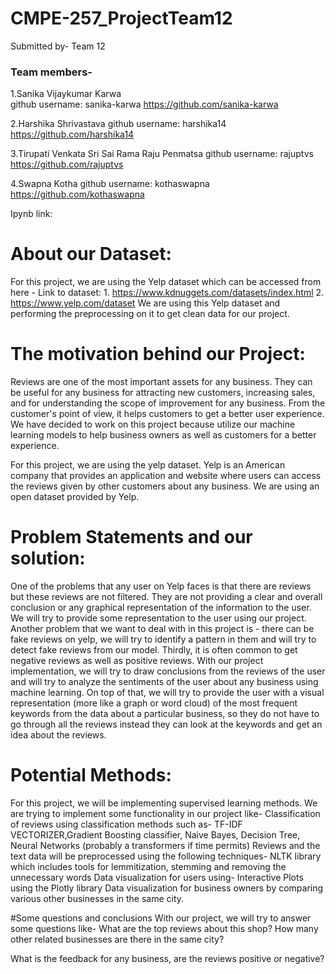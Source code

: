 # CMPE-257_ProjectTeam12

Submitted by- Team 12

### Team members- 

1.Sanika Vijaykumar Karwa  
github username: sanika-karwa
https://github.com/sanika-karwa

2.Harshika Shrivastava
github username: harshika14
https://github.com/harshika14

3.Tirupati Venkata Sri Sai Rama Raju Penmatsa
github username: rajuptvs
https://github.com/rajuptvs


4.Swapna Kotha
github username: kothaswapna
https://github.com/kothaswapna

 
Ipynb link: 
 
 
 
# About our Dataset: 
   For this project, we are using the Yelp dataset which can be accessed from here -
     Link to dataset:  1. https://www.kdnuggets.com/datasets/index.html
                                2. https://www.yelp.com/dataset
 We are using this Yelp dataset and performing the preprocessing on it to get clean data for our project.
 
 
# The motivation behind our Project:
Reviews are one of the most important assets for any business. They can be useful for any business for attracting new customers, increasing sales, and for understanding the scope of improvement for any business. From the customer's point of view, it helps customers to get a better user experience. We have decided to work on this project because utilize our machine learning models to help business owners as well as customers for a better experience.

For this project, we are using the yelp dataset. Yelp is an American company that provides an application and website where users can access the reviews given by other customers about any business. We are using an open dataset provided by Yelp.


# Problem Statements and our solution:
One of the problems that any user on Yelp faces is that there are reviews but these reviews are not filtered. They are not providing a clear and overall conclusion or any graphical representation of the information to the user. We will try to provide some representation to the user using our project.
Another problem that we want to deal with in this project is - there can be fake reviews on yelp, we will try to identify a pattern in them and will try to detect fake reviews from our model. 
Thirdly, it is often common to get negative reviews as well as positive reviews. With our project implementation, we will try to draw conclusions from the reviews of the user and will try to analyze the sentiments of the user about any business using machine learning.
On top of that, we will try to provide the user with a visual representation (more like a graph or word cloud) of the most frequent keywords from the data about a particular business, so they do not have to go through all the reviews instead they can look at the keywords and get an idea about the reviews.


# Potential Methods:
For this project, we will be implementing supervised learning methods. We are trying to implement some functionality in our project like-
Classification of reviews using classification methods such as- TF-IDF VECTORIZER,Gradient Boosting classifier, Naive Bayes, Decision Tree, Neural Networks (probably a transformers if time permits)
Reviews and the text data will be preprocessed using the following techniques- NLTK library which includes tools for lemmitization, stemming and removing the unnecessary words
Data visualization for users using- Interactive Plots using the Plotly library
Data visualization for business owners by comparing various other businesses in the same city.



#Some questions and conclusions 
With our project, we will try to answer some questions like-
What are the top reviews about this shop?
How many other related businesses are there in the same city?


What is the feedback for any business, are the reviews positive or negative?
